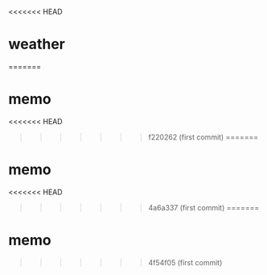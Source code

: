 <<<<<<< HEAD
# weather
=======
# memo
<<<<<<< HEAD
>>>>>>> f220262 (first commit)
=======
# memo
<<<<<<< HEAD
>>>>>>> 4a6a337 (first commit)
=======
# memo
>>>>>>> 4f54f05 (first commit)
